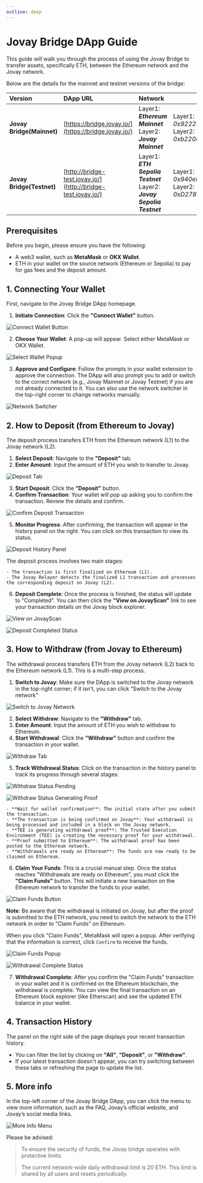 ```yaml
---
outline: deep
---
```


# Jovay Bridge DApp Guide

This guide will walk you through the process of using the Jovay Bridge to transfer assets, specifically ETH, between the Ethereum network and the Jovay network.

Below are the details for the mainnet and testnet versions of the bridge:

| Version | DApp URL | Network | Bridge Contracts |
| :--- | :--- | :--- | --- |
| **Jovay Bridge(Mainnet)** | [https://bridge.jovay.io/](https://bridge.jovay.io/) | Layer1: _**Ethereum Mainnet**_<br/>Layer2: _**Jovay Mainnet**_ | Layer1: _0x922248db4a99bb542539ae7165fb9d7a546fb9f1_<br/>Layer2: _0xb220d17a11bd2d11e3f57a305ff5b481c81b1028_ |
| **Jovay Bridge(Testnet)** | [http://bridge-test.jovay.io/](http://bridge-test.jovay.io/) | Layer1: _**ETH Sepolia Testnet**_<br/>Layer2: _**Jovay Sepolia Testnet**_ | Layer1: _0x940eFB877281884699176892B02A3db49f29CDE8_<br/>Layer2: _0xD278bC7189d2ed65c005c345A0e8a387f15b7a3A_ |

## Prerequisites
Before you begin, please ensure you have the following:

* A web3 wallet, such as **MetaMask** or **OKX Wallet**.
* ETH in your wallet on the source network (Ethereum or Sepolia) to pay for gas fees and the deposit amount.

## 1. Connecting Your Wallet
First, navigate to the Jovay Bridge DApp homepage.

1. **Initiate Connection**: Click the **"Connect Wallet"** button.

![Connect Wallet Button](/Images/jovay-bridge-dapp-tutorial/connect-wallet.png)

2. **Choose Your Wallet**: A pop-up will appear. Select either MetaMask or OKX Wallet.

![Select Wallet Popup](/Images/jovay-bridge-dapp-tutorial/select-wallet-popup.png)

3. **Approve and Configure**: Follow the prompts in your wallet extension to approve the connection. The DApp will also prompt you to add or switch to the correct network (e.g., Jovay Mainnet or Jovay Testnet) if you are not already connected to it. You can also use the network switcher in the top-right corner to change networks manually.

![Network Switcher](/Images/jovay-bridge-dapp-tutorial/network-switch.png)

## 2. How to Deposit (from Ethereum to Jovay)
The deposit process transfers ETH from the Ethereum network (L1) to the Jovay network (L2).

1. **Select Deposit**: Navigate to the **"Deposit"** tab.
2. **Enter Amount**: Input the amount of ETH you wish to transfer to Jovay.

![Deposit Tab](/Images/jovay-bridge-dapp-tutorial/deposit-tab.png)

3. **Start Deposit**: Click the **"Deposit"** button.
4. **Confirm Transaction**: Your wallet will pop up asking you to confirm the transaction. Review the details and confirm.

![Confirm Deposit Transaction](/Images/jovay-bridge-dapp-tutorial/confirm-deposit-transaction.png)

5. **Monitor Progress**: After confirming, the transaction will appear in the history panel on the right. You can click on this transaction to view its status.

![Deposit History Panel](/Images/jovay-bridge-dapp-tutorial/deposit-history-panel.png)

The deposit process involves two main stages:

    - The transaction is first finalized on Ethereum (L1).
    - The Jovay Relayer detects the finalized L1 transaction and processes the corresponding deposit on Jovay (L2).
6. **Deposit Complete**: Once the process is finished, the status will update to "Completed". You can then click the **"View on JovayScan"** link to see your transaction details on the Jovay block explorer.


![View on JovayScan](/Images/jovay-bridge-dapp-tutorial/deposit-progress.png)

![Deposit Completed Status](/Images/jovay-bridge-dapp-tutorial/deposit-completed-status.png)


## 3. How to Withdraw (from Jovay to Ethereum)
The withdrawal process transfers ETH from the Jovay network (L2) back to the Ethereum network (L1). This is a multi-step process.

1. **Switch to Jovay**: Make sure the DApp is switched to the Jovay network in the top-right corner; if it isn't, you can click “Switch to the Jovay network”

![Switch to Jovay Network](/Images/jovay-bridge-dapp-tutorial/network-switch.png)

2. **Select Withdraw**: Navigate to the **"Withdraw"** tab.
3. **Enter Amount**: Input the amount of ETH you wish to withdraw to Ethereum.
4. **Start Withdrawal**: Click the **"Withdraw"** button and confirm the transaction in your wallet.

![Withdraw Tab](/Images/jovay-bridge-dapp-tutorial/withdraw-tab.png)

5. **Track Withdrawal Status**: Click on the transaction in the history panel to track its progress through several stages:

![Withdraw Status Pending](/Images/jovay-bridge-dapp-tutorial/withdraw-progress.png)

![Withdraw Status Generating Proof](/Images/jovay-bridge-dapp-tutorial/withdraw-history.png)

    - **Wait for wallet confirmation**: The initial state after you submit the transaction.
    - **The transaction is being confirmed on Jovay**: Your withdrawal is being processed and included in a block on the Jovay network.
    - **TEE is generating withdrawal proof**: The Trusted Execution Environment (TEE) is creating the necessary proof for your withdrawal.
    - **Proof submitted to Ethereum**: The withdrawal proof has been posted to the Ethereum network.
    - **Withdrawals are ready on Ethereum**: The funds are now ready to be claimed on Ethereum.
6. **Claim Your Funds**: This is a crucial manual step. Once the status reaches "Withdrawals are ready on Ethereum", you must click the **"Claim Funds"** button. This will initiate a new transaction on the Ethereum network to transfer the funds to your wallet.

![Claim Funds Button](/Images/jovay-bridge-dapp-tutorial/claim-funds-tab.png)

**Note**: Be aware that the withdrawal is initiated on Jovay, but after the proof is submitted to the ETH network, you need to switch the network to the ETH network in order to "Claim Funds" on Ethereum.

When you click "Claim Funds", MetaMask will open a popup. After verifying that the information is correct, click `Confirm` to receive the funds.

![Claim Funds Popup](/Images/jovay-bridge-dapp-tutorial/receiving-funds.png)

![Withdrawal Complete Status](/Images/jovay-bridge-dapp-tutorial/receive-funds-history.png)

7. **Withdrawal Complete**: After you confirm the "Claim Funds" transaction in your wallet and it is confirmed on the Ethereum blockchain, the withdrawal is complete. You can view the final transaction on an Ethereum block explorer (like Etherscan) and see the updated ETH balance in your wallet.

## 4. Transaction History
The panel on the right side of the page displays your recent transaction history.

* You can filter the list by clicking on **"All"**, **"Deposit"**, or **"Withdraw"**.
* If your latest transaction doesn't appear, you can try switching between these tabs or refreshing the page to update the list.

## 5. More info
In the top-left corner of the Jovay Bridge DApp, you can click the menu to view more information, such as the FAQ, Jovay’s official website, and Jovay’s social media links.

![More Info Menu](/Images/jovay-bridge-dapp-tutorial/more-info.png)

Please be advised:

> To ensure the security of funds, the Jovay bridge operates with protective limits.
>
> The current network-wide daily withdrawal limit is 20 ETH. This limit is shared by all users and resets periodically.
